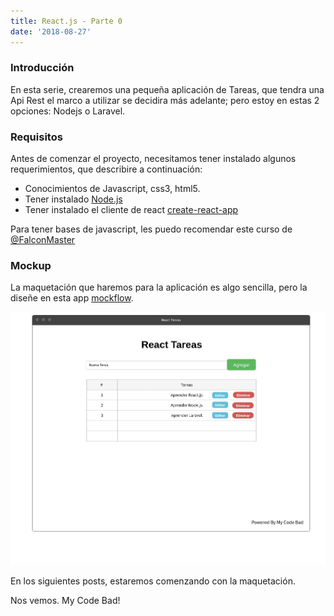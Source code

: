 ```yaml
---
title: React.js - Parte 0
date: '2018-08-27'
---
```


### Introducción

En esta serie, crearemos una pequeña aplicación de Tareas, que tendra una Api Rest el marco a utilizar se decidira más adelante; pero estoy en estas 2 opciones: Nodejs o Laravel.

### Requisitos

Antes de comenzar el proyecto, necesitamos tener instalado algunos requerimientos, que describire a continuación:

- Conocimientos de Javascript, css3, html5.
- Tener instalado [Node.js](https://nodejs.org/es/)
- Tener instalado el cliente de react [create-react-app](https://github.com/facebook/create-react-app)

Para tener bases de javascript, les puedo recomendar este curso de [@FalconMaster](https://www.youtube.com/playlist?list=PLhSj3UTs2_yVC0iaCGf16glrrfXuiSd0G)

### Mockup

La maquetación que haremos para la aplicación es algo sencilla, pero la diseñe en esta app
[mockflow](https://mockflow.com/).

![react tareas app](./react-app-mockup.jpg)

En los siguientes posts, estaremos comenzando con la maquetación.

Nos vemos. My Code Bad!
